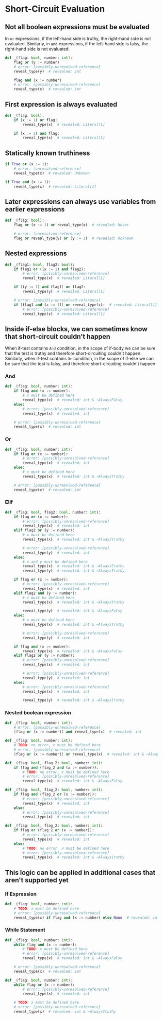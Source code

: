 # Short-Circuit Evaluation

## Not all boolean expressions must be evaluated

In `or` expressions, if the left-hand side is truthy, the right-hand side is not evaluated.
Similarly, in `and` expressions, if the left-hand side is falsy, the right-hand side is not
evaluated.

```py
def _(flag: bool, number: int):
    flag or (y := number)
    # error: [possibly-unresolved-reference]
    reveal_type(y)  # revealed: int

    flag and (x := number)
    # error: [possibly-unresolved-reference]
    reveal_type(x)  # revealed: int
```

## First expression is always evaluated

```py
def _(flag: bool):
    if (x := 1) or flag:
        reveal_type(x)  # revealed: Literal[1]

    if (x := 1) and flag:
        reveal_type(x)  # revealed: Literal[1]
```

## Statically known truthiness

```py
if True or (x := 1):
    # error: [unresolved-reference]
    reveal_type(x)  # revealed: Unknown

if True and (x := 1):
    reveal_type(x)  # revealed: Literal[1]
```

## Later expressions can always use variables from earlier expressions

```py
def _(flag: bool):
    flag or (x := 1) or reveal_type(x)  # revealed: Never

    # error: [unresolved-reference]
    flag or reveal_type(y) or (y := 1)  # revealed: Unknown
```

## Nested expressions

```py
def _(flag1: bool, flag2: bool):
    if flag1 or ((x := 1) and flag2):
        # error: [possibly-unresolved-reference]
        reveal_type(x)  # revealed: Literal[1]

    if ((y := 1) and flag1) or flag2:
        reveal_type(y)  # revealed: Literal[1]

    # error: [possibly-unresolved-reference]
    if (flag1 and (z := 1)) or reveal_type(z):  # revealed: Literal[1]
        # error: [possibly-unresolved-reference]
        reveal_type(z)  # revealed: Literal[1]
```

## Inside if-else blocks, we can sometimes know that short-circuit couldn't happen

When if-test contains `And` condition, in the scope of if-body we can be sure that the test is
truthy and therefore short-circuiting couldn't happen. Similarly, when if-test contains `Or`
condition, in the scope of if-else we can be sure that the test is falsy, and therefore
short-circuiting couldn't happen.

### And

```py
def _(flag: bool, number: int):
    if flag and (x := number):
        # x must be defined here
        reveal_type(x)  # revealed: int & ~AlwaysFalsy
    else:
        # error: [possibly-unresolved-reference]
        reveal_type(x)  # revealed: int

    # error: [possibly-unresolved-reference]
    reveal_type(x)  # revealed: int
```

### Or

```py
def _(flag: bool, number: int):
    if flag or (x := number):
        # error: [possibly-unresolved-reference]
        reveal_type(x)  # revealed: int
    else:
        # x must be defined here
        reveal_type(x)  # revealed: int & ~AlwaysTruthy

    # error: [possibly-unresolved-reference]
    reveal_type(x)  # revealed: int
```

### Elif

```py
def _(flag: bool, flag2: bool, number: int):
    if flag or (x := number):
        # error: [possibly-unresolved-reference]
        reveal_type(x)  # revealed: int
    elif flag2 or (y := number):
        # x must be defined here
        reveal_type(x)  # revealed: int & ~AlwaysTruthy

        # error: [possibly-unresolved-reference]
        reveal_type(y)  # revealed: int
    else:
        # x and y must be defined here
        reveal_type(x)  # revealed: int & ~AlwaysTruthy
        reveal_type(y)  # revealed: int & ~AlwaysTruthy

    if flag or (x := number):
        # error: [possibly-unresolved-reference]
        reveal_type(x)  # revealed: int
    elif flag2 and (y := number):
        # x must be defined here
        reveal_type(x)  # revealed: int & ~AlwaysTruthy

        reveal_type(y)  # revealed: int & ~AlwaysFalsy
    else:
        # x must be defined here
        reveal_type(x)  # revealed: int & ~AlwaysTruthy

        # error: [possibly-unresolved-reference]
        reveal_type(y)  # revealed: int

    if flag and (x := number):
        reveal_type(x)  # revealed: int & ~AlwaysFalsy
    elif flag2 or (y := number):
        # error: [possibly-unresolved-reference]
        reveal_type(x)  # revealed: int

        # error: [possibly-unresolved-reference]
        reveal_type(y)  # revealed: int
    else:
        # error: [possibly-unresolved-reference]
        reveal_type(x)  # revealed: int

        reveal_type(y)  # revealed: int & ~AlwaysTruthy
```

### Nested boolean expression

```py
def _(flag: bool, number: int):
    # error: [possibly-unresolved-reference]
    (flag or (x := number)) and reveal_type(x)  # revealed: int

def _(flag: bool, number: int):
    # TODO: no error, x must be defined here
    # error: [possibly-unresolved-reference]
    (flag or (x := number)) or reveal_type(x)  # revealed: int & ~AlwaysTruthy

def _(flag: bool, flag_2: bool, number: int):
    if flag and (flag_2 and (x := number)):
        # TODO: no error, x must be defined here
        # error: [possibly-unresolved-reference]
        reveal_type(x)  # revealed: int & ~AlwaysFalsy

def _(flag: bool, flag_2: bool, number: int):
    if flag and (flag_2 or (x := number)):
        # error: [possibly-unresolved-reference]
        reveal_type(x)  # revealed: int
    else:
        # error: [possibly-unresolved-reference]
        reveal_type(x)  # revealed: int

def _(flag: bool, flag_2: bool, number: int):
    if flag or (flag_2 or (x := number)):
        # error: [possibly-unresolved-reference]
        reveal_type(x)  # revealed: int
    else:
        # TODO: no error, x must be defined here
        # error: [possibly-unresolved-reference]
        reveal_type(x)  # revealed: int & ~AlwaysTruthy
```

## This logic can be applied in additional cases that aren't supported yet

### If Expression

```py
def _(flag: bool, number: int):
    # TODO: x must be defined here
    # error: [possibly-unresolved-reference]
    reveal_type(x) if flag and (x := number) else None  # revealed: int & ~AlwaysFalsy
```

### While Statement

```py
def _(flag: bool, number: int):
    while flag and (x := number):
        # TODO: x must be defined here
        # error: [possibly-unresolved-reference]
        reveal_type(x)  # revealed: int & ~AlwaysFalsy

    # error: [possibly-unresolved-reference]
    reveal_type(x)  # revealed: int

def _(flag: bool, number: int):
    while flag or (x := number):
        # error: [possibly-unresolved-reference]
        reveal_type(x)  # revealed: int

    # TODO: x must be defined here
    # error: [possibly-unresolved-reference]
    reveal_type(x)  # revealed: int & ~AlwaysTruthy
```
